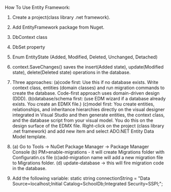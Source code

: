 ﻿How To Use Entity Framework:
1. Create a project(class library .net framework).
2. Add EntityFramework package from Nuget.
1. DbContext class
2. DbSet property
3. Enum EntityState (Added, Modified, Deleted, Unchanged, Detached)
4. context.SaveChanges() saves the insert(Added state), update(Modified state), delete(Deleted state) operations in the database.
5. Three approaches: 
	(a)code first: Use this if no database exists. Write context class, entities (domain classes) and run migration commands to 
				   create the database. Code-first approach uses domain-driven design (DDD).
	(b)database/schema first: (use EDM wizard if a database already exists. You create an EDMX file.)
	(c)model first: You create entities, relationships, and inheritance hierarchies directly on the visual designer
					integrated in Visual Studio and then generate entities, the context class, and the database script from your visual model.
					You do this on the design surface of the EDMX file. Right-click on the project (class library .net framework) and add new item
					and select ADO.NET Entity Data Model template.

 
6. (a) Go to Tools -> NuGet Package Manager -> Package Manager Console (b) PM>enable-migrations - it will create Migrations folder 
	   with Configuratin.cs file (c)add-migration name will add a new migration file to Migrations folder. (d) update-database -> this will fire migration code in the database.
7. Add the following variable:
   static string connectionString = "Data Source=localhost;Initial Catalog=SchoolDb;Integrated Security=SSPI;";
